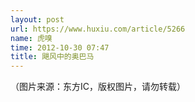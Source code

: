 ```yaml
---
layout: post
url: https://www.huxiu.com/article/5266
name: 虎嗅
time: 2012-10-30 07:47
title: 飓风中的奥巴马
---
```

（图片来源：东方IC，版权图片，请勿转载）

